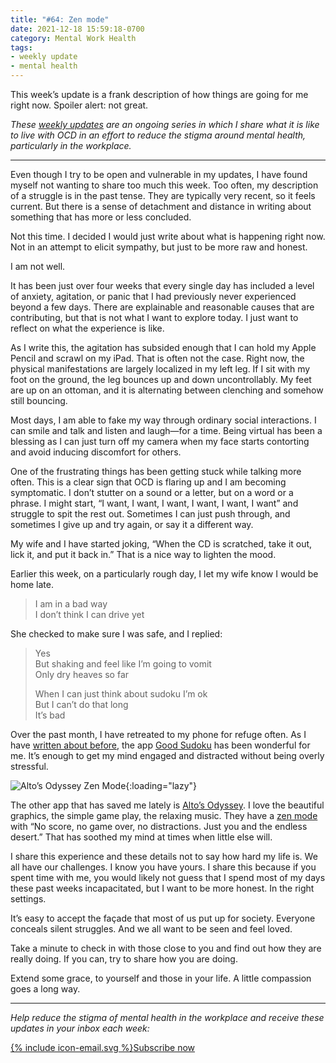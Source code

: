```yaml
---
title: "#64: Zen mode"
date: 2021-12-18 15:59:18-0700
category: Mental Work Health
tags:
- weekly update
- mental health
---
```


This week’s update is a frank description of how things are going for me right now. Spoiler alert: not great.

_These [weekly updates](https://bennorris.com/tags/weekly-update/) are an ongoing series in which I share what it is like to live with OCD in an effort to reduce the stigma around mental health, particularly in the workplace._

***

Even though I try to be open and vulnerable in my updates, I have found myself not wanting to share too much this week. Too often, my description of a struggle is in the past tense. They are typically very recent, so it feels current. But there is a sense of detachment and distance in writing about something that has more or less concluded.

Not this time. I decided I would just write about what is happening right now. Not in an attempt to elicit sympathy, but just to be more raw and honest.

I am not well.

It has been just over four weeks that every single day has included a level of anxiety, agitation, or panic that I had previously never experienced beyond a few days. There are explainable and reasonable causes that are contributing, but that is not what I want to explore today. I just want to reflect on what the experience is like.

As I write this, the agitation has subsided enough that I can hold my Apple Pencil and scrawl on my iPad. That is often not the case. Right now, the physical manifestations are largely localized in my left leg. If I sit with my foot on the ground, the leg bounces up and down uncontrollably. My feet are up on an ottoman, and it is alternating between clenching and somehow still bouncing.

Most days, I am able to fake my way through ordinary social interactions. I can smile and talk and listen and laugh—for a time. Being virtual has been a blessing as I can just turn off my camera when my face starts contorting and avoid inducing discomfort for others.

One of the frustrating things has been getting stuck while talking more often. This is a clear sign that OCD is flaring up and I am becoming symptomatic. I don’t stutter on a sound or a letter, but on a word or a phrase. I might start, “I want, I want, I want, I want, I want, I want” and struggle to spit the rest out. Sometimes I can just push through, and sometimes I give up and try again, or say it a different way.

My wife and I have started joking, “When the CD is scratched, take it out, lick it, and put it back in.” That is a nice way to lighten the mood.

Earlier this week, on a particularly rough day, I let my wife know I would be home late.

> I am in a bad way  
> I don’t think I can drive yet

She checked to make sure I was safe, and I replied:

> Yes  
> But shaking and feel like I’m going to vomit  
> Only dry heaves so far
> 
> When I can just think about sudoku I’m ok  
> But I can’t do that long  
> It’s bad

Over the past month, I have retreated to my phone for refuge often. As I have [written about before](https://bennorris.com/2020/12/14/distress-tolerance-sudoku), the app [Good Sudoku](https://www.playgoodsudoku.com/) has been wonderful for me. It’s enough to get my mind engaged and distracted without being overly stressful.

![Alto’s Odyssey Zen Mode](https://media.bennorris.com/images/mentalworkhealth/posts/alto-zen-mode.jpg){:loading="lazy"}

The other app that has saved me lately is [Alto’s Odyssey](http://altosodyssey.com/). I love the beautiful graphics, the simple game play, the relaxing music. They have a [zen mode](https://blog.builtbysnowman.com/post/145301948017/altos-adventure-zen-mode) with “No score, no game over, no distractions. Just you and the endless desert.” That has soothed my mind at times when little else will.

I share this experience and these details not to say how hard my life is. We all have our challenges. I know you have yours. I share this because if you spent time with me, you would likely not guess that I spend most of my days these past weeks incapacitated, but I want to be more honest. In the right settings.

It’s easy to accept the façade that most of us put up for society. Everyone conceals silent struggles. And we all want to be seen and feel loved.

Take a minute to check in with those close to you and find out how they are really doing. If you can, try to share how you are doing.

Extend some grace, to yourself and those in your life. A little compassion goes a long way.

***

_Help reduce the stigma of mental health in the workplace and receive these updates in your inbox each week:_

<a href="https://bennorris.com/subscribe/mwh/" class="btn"><span class="icon">{% include icon-email.svg %}</span>Subscribe now</a>
